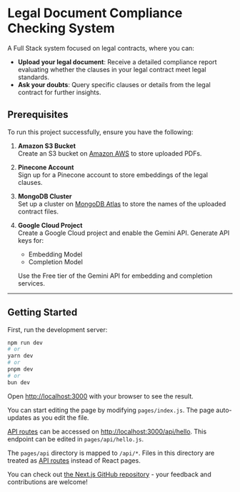 # Legal Document Compliance Checking System

A Full Stack system focused on legal contracts, where you can:

- **Upload your legal document**: Receive a detailed compliance report evaluating whether the clauses in your legal contract meet legal standards.
- **Ask your doubts**: Query specific clauses or details from the legal contract for further insights.

## Prerequisites

To run this project successfully, ensure you have the following:

1. **Amazon S3 Bucket**  
   Create an S3 bucket on [Amazon AWS](https://aws.amazon.com) to store uploaded PDFs.

2. **Pinecone Account**  
   Sign up for a Pinecone account to store embeddings of the legal clauses.

3. **MongoDB Cluster**  
   Set up a cluster on [MongoDB Atlas](https://www.mongodb.com/atlas) to store the names of the uploaded contract files.

4. **Google Cloud Project**  
   Create a Google Cloud project and enable the Gemini API. Generate API keys for:  
   - Embedding Model  
   - Completion Model  

   Use the Free tier of the Gemini API for embedding and completion services.

---

## Getting Started

First, run the development server:

```bash
npm run dev
# or
yarn dev
# or
pnpm dev
# or
bun dev

```

Open [http://localhost:3000](http://localhost:3000) with your browser to see the result.

You can start editing the page by modifying `pages/index.js`. The page auto-updates as you edit the file.

[API routes](https://nextjs.org/docs/pages/building-your-application/routing/api-routes) can be accessed on [http://localhost:3000/api/hello](http://localhost:3000/api/hello). This endpoint can be edited in `pages/api/hello.js`.

The `pages/api` directory is mapped to `/api/*`. Files in this directory are treated as [API routes](https://nextjs.org/docs/pages/building-your-application/routing/api-routes) instead of React pages.

You can check out [the Next.js GitHub repository](https://github.com/vercel/next.js) - your feedback and contributions are welcome!
